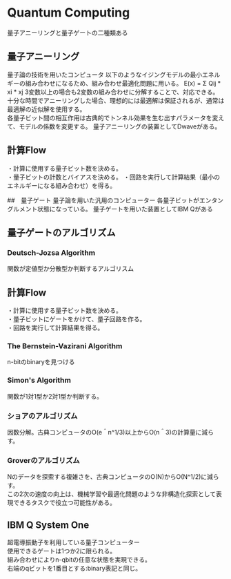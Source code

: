 # Quantum Computing
量子アニーリングと量子ゲートの二種類ある

## 量子アニーリング
量子論の技術を用いたコンピュータ
以下のようなイジングモデルの最小エネルギーの組み合わせになるため、組み合わせ最適化問題に用いる。
E(x) = Σ Qij * xi * xj
3変数以上の場合も2変数の組み合わせに分解することで、対応できる。
十分な時間でアニーリングした場合、理想的には最適解は保証されるが、通常は最適解の近似解を使用する。  
各量子ビット間の相互作用は古典的でトンネル効果を生む出すパラメータを変えて、モデルの係数を変更する。
量子アニーリングの装置としてDwaveがある。

## 計算Flow
・計算に使用する量子ビット数を決める。  
・量子ビットの計数とバイアスを決める。 
・回路を実行して計算結果（最小のエネルギーになる組み合わせ）を得る。

##　量子ゲート
量子論を用いた汎用のコンピューター
各量子ビットがエンタングルメント状態になっている。
量子ゲートを用いた装置としてIBM Qがある

## 量子ゲートのアルゴリズム
### Deutsch-Jozsa Algorithm  
関数が定値型か分散型か判断するアルゴリスム  

## 計算Flow
・計算に使用する量子ビット数を決める。  
・量子ビットにゲートをかけて、量子回路を作る。  
・回路を実行して計算結果を得る。

### The Bernstein-Vazirani Algorithm  
n-bitのbinaryを見つける  
  
### Simon's Algorithm    
関数が1対1型か2対1型か判断する。

### ショアのアルゴリズム  
因数分解。古典コンピュータのO(e＾n^1/3)以上からO(n＾3)の計算量に減らす。

### Groverのアルゴリズム  
Nのデータを探索する複雑さを、古典コンピュータのO(N)からO(N^1/2)に減らす。  
この2次の速度の向上は、機械学習や最適化問題のような非構造化探索として表現できるタスクで役立つ可能性がある。  

## IBM Q System One  
超電導振動子を利用している量子コンピューター  
使用できるゲートは1つか2に限られる。  
組み合わせによりn-qbitの任意な状態を実現できる。  
右端のqビットを1番目とする:binary表記と同じ。